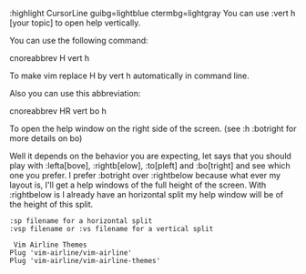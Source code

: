 
:highlight CursorLine guibg=lightblue ctermbg=lightgray
You can use :vert h [your topic] to open help vertically.

You can use the following command:

cnoreabbrev H vert h

To make vim replace H by vert h automatically in command line.

Also you can use this abbreviation:

cnoreabbrev HR vert bo h

To open the help window on the right side of the screen. (see :h :botright for more details on bo)

Well it depends on the behavior you are expecting, let says that you should play with :lefta[bove], :rightb[elow], :to[pleft] and :bo[tright] and see which one you prefer. I prefer :botright over :rightbelow because what ever my layout is, I'll get a help windows of the full height of the screen. With :rightbelow is I already have an horizontal split my help window will be of the height of this split.


    :sp filename for a horizontal split
    :vsp filename or :vs filename for a vertical split

     Vim Airline Themes
    Plug 'vim-airline/vim-airline'
    Plug 'vim-airline/vim-airline-themes'   

